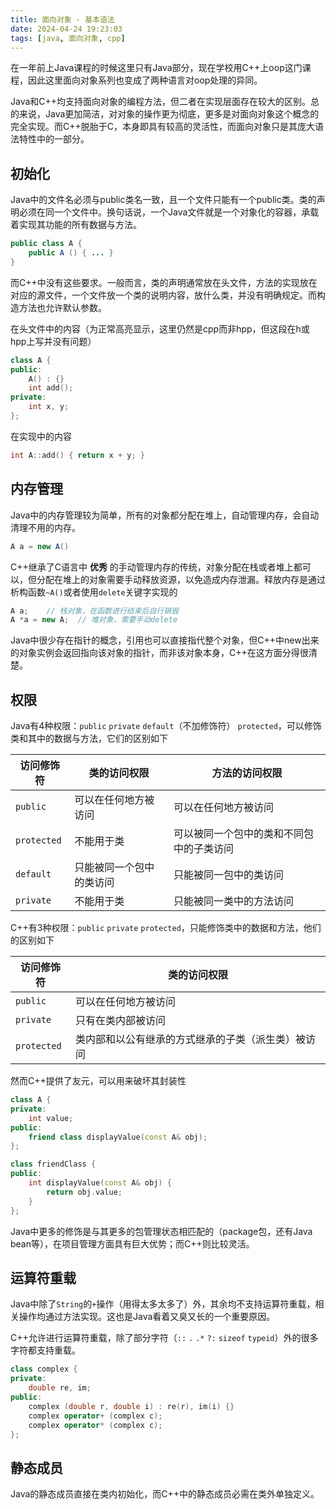 ```yaml
---
title: 面向对象 - 基本语法
date: 2024-04-24 19:23:03
tags: [java, 面向对象, cpp]
---
```


在一年前上Java课程的时候这里只有Java部分，现在学校用C++上oop这门课程，因此这里面向对象系列也变成了两种语言对oop处理的异同。

Java和C++均支持面向对象的编程方法，但二者在实现层面存在较大的区别。总的来说，Java更加简洁，对对象的操作更为彻底，更多是对面向对象这个概念的完全实现。而C++脱胎于C，本身即具有较高的灵活性，而面向对象只是其庞大语法特性中的一部分。

## 初始化

Java中的文件名必须与public类名一致，且一个文件只能有一个public类。类的声明必须在同一个文件中。换句话说，一个Java文件就是一个对象化的容器，承载着实现其功能的所有数据与方法。

```java
public class A {
    public A () { ... }
}
```

而C++中没有这些要求。一般而言，类的声明通常放在头文件，方法的实现放在对应的源文件，一个文件放一个类的说明内容，放什么类，并没有明确规定。而构造方法也允许默认参数。

在头文件中的内容（为正常高亮显示，这里仍然是cpp而非hpp，但这段在h或hpp上写并没有问题）

```cpp
class A {
public:
    A() : {}
    int add();
private:
    int x, y;
};
```

在实现中的内容

```cpp
int A::add() { return x + y; }
```

## 内存管理

Java中的内存管理较为简单，所有的对象都分配在堆上，自动管理内存，会自动清理不用的内存。

```java
A a = new A()
```

C++继承了C语言中 **优秀** 的手动管理内存的传统，对象分配在栈或者堆上都可以，但分配在堆上的对象需要手动释放资源，以免造成内存泄漏。释放内存是通过析构函数`~A()`或者使用`delete`关键字实现的

```cpp
A a;    // 栈对象，在函数进行结束后自行销毁
A *a = new A;  // 堆对象，需要手动delete
```

Java中很少存在指针的概念，引用也可以直接指代整个对象，但C++中new出来的对象实例会返回指向该对象的指针，而非该对象本身，C++在这方面分得很清楚。

## 权限

Java有4种权限：`public` `private` `default`（不加修饰符） `protected`，可以修饰类和其中的数据与方法，它们的区别如下

|访问修饰符|类的访问权限|方法的访问权限|
|-|-|-|
|`public`|可以在任何地方被访问|可以在任何地方被访问|
|`protected`|不能用于类|可以被同一个包中的类和不同包中的子类访问|
|`default`|只能被同一个包中的类访问|只能被同一包中的类访问|
|`private`|不能用于类|只能被同一类中的方法访问|

C++有3种权限：`public` `private` `protected`，只能修饰类中的数据和方法，他们的区别如下

|访问修饰符|类的访问权限|
|-|-|
|`public`|可以在任何地方被访问|
|`private`|只有在类内部被访问|
|`protected`|类内部和以公有继承的方式继承的子类（派生类）被访问|

然而C++提供了友元，可以用来破坏其封装性

```cpp
class A {
private:
    int value;
public:
    friend class displayValue(const A& obj);
};

class friendClass {
public:
    int displayValue(const A& obj) {
        return obj.value;
    }
};
```

Java中更多的修饰是与其更多的包管理状态相匹配的（package包，还有Java bean等），在项目管理方面具有巨大优势；而C++则比较灵活。

## 运算符重载

Java中除了`String`的`+`操作（用得太多太多了）外，其余均不支持运算符重载，相关操作均通过方法实现。这也是Java看着又臭又长的一个重要原因。

C++允许进行运算符重载，除了部分字符（`::` `.` `.*` `?:` `sizeof` `typeid`）外的很多字符都支持重载。

```cpp
class complex {
private:
    double re, im;
public:
    complex (double r, double i) : re(r), im(i) {}
    complex operator+ (complex c);
    complex operator* (complex c);
};
```

## 静态成员

Java的静态成员直接在类内初始化，而C++中的静态成员必需在类外单独定义。